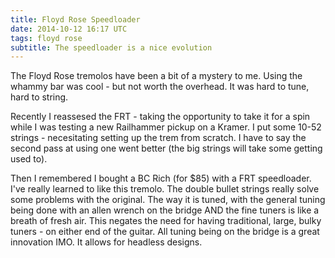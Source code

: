 ```yaml
---
title: Floyd Rose Speedloader
date: 2014-10-12 16:17 UTC
tags: floyd rose
subtitle: The speedloader is a nice evolution
---
```


The Floyd Rose tremolos have been a bit of a mystery to me. Using the whammy bar was cool - but not worth the overhead. It was hard to tune,  hard to string.

Recently I reassesed the FRT - taking the opportunity to take it for a spin while I was testing a new Railhammer pickup on a Kramer. I put some 10-52 strings  - necesitating setting up the trem from scratch. I have to say the second pass at using one went better (the big strings will take some getting used to).

Then I remembered I bought a BC Rich (for $85) with a FRT speedloader. I've really learned to like this tremolo. The double bullet strings really solve some problems with the original. The way it is tuned, with the general tuning being done with an allen wrench on the bridge AND the fine tuners is like a breath of fresh air. This negates the need for having traditional, large, bulky tuners - on either end of the guitar. All tuning being on the bridge is a great innovation IMO. It allows for headless designs.
